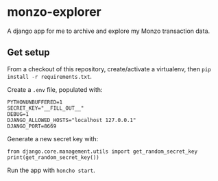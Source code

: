 monzo-explorer
==============

A django app for me to archive and explore my Monzo transaction data.


Get setup
---------

From a checkout of this repository, create/activate a virtualenv, then
`pip install -r requirements.txt`.

Create a `.env` file, populated with:

    PYTHONUNBUFFERED=1
    SECRET_KEY="__FILL_OUT__"
    DEBUG=1
    DJANGO_ALLOWED_HOSTS="localhost 127.0.0.1"
    DJANGO_PORT=8669

Generate a new secret key with:

    from django.core.management.utils import get_random_secret_key
    print(get_random_secret_key())

Run the app with `honcho start`.
